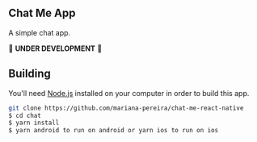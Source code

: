 ## Chat Me App

A simple chat app.

🚧 **UNDER DEVELOPMENT** 🚧


## Building

You'll need [Node.js](https://nodejs.org) installed on your computer in order to build this app.

```bash
git clone https://github.com/mariana-pereira/chat-me-react-native
$ cd chat
$ yarn install
$ yarn android to run on android or yarn ios to run on ios
```